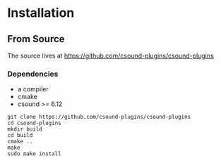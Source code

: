 # Installation

## From Source


The source lives at https://github.com/csound-plugins/csound-plugins


### Dependencies

* a compiler
* cmake
* csound >= 6.12

```
git clone https://github.com/csound-plugins/csound-plugins
cd csound-plugins
mkdir build
cd build
cmake ..
make 
sudo make install
```
